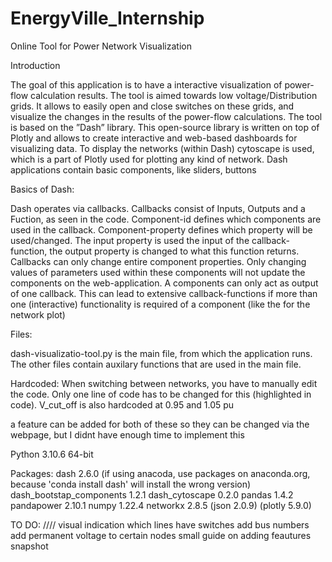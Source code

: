 # EnergyVille_Internship
 Online Tool for Power Network Visualization

Introduction

The goal of this application is to have a interactive visualization of power-flow calculation results.
The tool is aimed towards low voltage/Distribution grids. 
It allows to easily open and close switches on these grids, and visualize the changes in the results of the power-flow calculations. 
The tool is based on the ”Dash” library. This open-source library is written on top of Plotly and allows to create interactive and web-based dashboards for visualizing data.
To display the networks (within Dash) cytoscape is used, which is a part of Plotly used for plotting any kind of network.
Dash applications contain basic components, like sliders, buttons

Basics of Dash:

Dash operates via callbacks. Callbacks consist of Inputs, Outputs and a Fuction, as seen in the code. 
Component-id defines which components are used in the callback. Component-property defines which property will be used/changed. 
The input property is used the input of the callback-function, the output property is changed to what this function returns.
Callbacks can only change entire component properties. 
Only changing values of parameters used within these components will not update the components on the web-application.
A components can only act as output of one callback. 
This can lead to extensive callback-functions if more than one (interactive) functionality is required of a component (like the for the network plot)

Files:

dash-visualizatio-tool.py is the main file, from which the application runs. The other files contain auxilary functions that are used in the main file. 



Hardcoded:
When switching between networks, you have to manually edit the code. Only one line of code has to be changed for this (highlighted in code).
V_cut_off is also hardcoded at 0.95 and 1.05 pu

a feature can be added for both of these so they can be changed via the webpage, but I didnt have enough time to implement this

Python 3.10.6 64-bit

Packages: 
    dash 2.6.0 (if using anacoda, use packages on anaconda.org, because 'conda install dash' will install the wrong version)
    dash_bootstap_components 1.2.1
    dash_cytoscape 0.2.0
    pandas 1.4.2
    pandapower 2.10.1
    numpy 1.22.4
    networkx 2.8.5
    (json 2.0.9)
    (plotly 5.9.0)


TO DO:
    //// visual indication which lines have switches
    add bus numbers 
    add permanent voltage to certain nodes
    small guide on adding feautures
    snapshot
